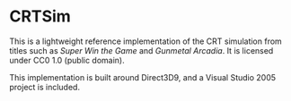 # CRTSim
This is a lightweight reference implementation of the CRT simulation from titles such as *Super Win the Game* and *Gunmetal Arcadia*. It is licensed under CC0 1.0 (public domain).

This implementation is built around Direct3D9, and a Visual Studio 2005 project is included.
